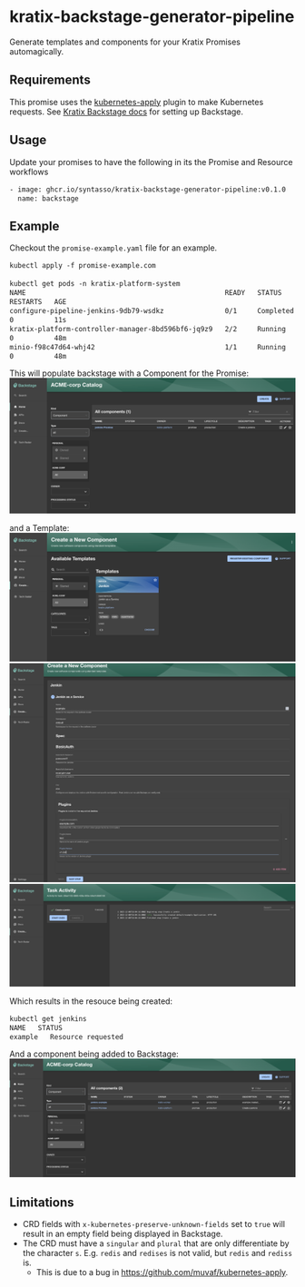 # kratix-backstage-generator-pipeline
Generate templates and components for your Kratix Promises automagically.

## Requirements
This promise uses the [kubernetes-apply](https://github.com/muvaf/kubernetes-apply)
plugin to make Kubernetes requests. See [Kratix Backstage docs](https://kratix.io/docs/main/reference/backstage/intro)
for setting up Backstage.

## Usage

Update your promises to have the following in its the Promise and Resource
workflows

```
- image: ghcr.io/syntasso/kratix-backstage-generator-pipeline:v0.1.0
  name: backstage
```


## Example
Checkout the `promise-example.yaml` file for an example.

```
kubectl apply -f promise-example.com

kubectl get pods -n kratix-platform-system
NAME                                                 READY   STATUS      RESTARTS   AGE
configure-pipeline-jenkins-9db79-wsdkz               0/1     Completed   0          11s
kratix-platform-controller-manager-8bd596bf6-jq9z9   2/2     Running     0          48m
minio-f98c47d64-whj42                                1/1     Running     0          48m

```

This will populate backstage with a Component for the Promise:
![Component](assets/promise-component.png)

and a Template:
![Templates](assets/templates.png)
![Resource Templatee](assets/resource-template.png)
![Resource Template Apply](assets/resource-template-apply.png)

Which results in the resouce being created:
```
kubectl get jenkins
NAME   STATUS
example   Resource requested
```

And a component being added to Backstage:
![Resource Component](assets/resource-component.png)





## Limitations
- CRD fields with `x-kubernetes-preserve-unknown-fields` set to `true` will
  result in an empty field being displayed in Backstage.
- The CRD must have a `singular` and `plural` that are only differentiate by the
  character `s`. E.g. `redis` and `redises` is not valid, but `redis` and
  `rediss` is.
  - This is due to a bug in https://github.com/muvaf/kubernetes-apply.
